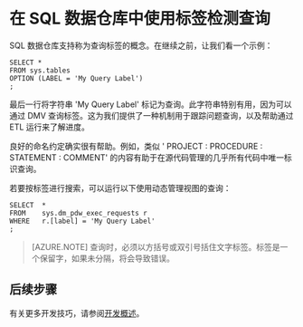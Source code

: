 <properties
   pageTitle="在 SQL 数据仓库中使用标签检测查询 | Azure"
   description="有关在开发解决方案时于 Azure SQL 数据仓库中使用标签检测查询的技巧。"
   services="sql-data-warehouse"
   documentationCenter="NA"
   authors="jrowlandjones"
   manager="barbkess"
   editor=""/>

<tags
   ms.service="sql-data-warehouse"
   ms.devlang="NA"
   ms.topic="article"
   ms.tgt_pltfrm="NA"
   ms.workload="data-services"
   ms.date="06/14/2016"
   wacn.date="08/01/2016"
   ms.author="jrj;barbkess;sonyama"/>

# 在 SQL 数据仓库中使用标签检测查询
SQL 数据仓库支持称为查询标签的概念。在继续之前，让我们看一个示例：


	SELECT *
	FROM sys.tables
	OPTION (LABEL = 'My Query Label')
	;


最后一行将字符串 'My Query Label' 标记为查询。此字符串特别有用，因为可以通过 DMV 查询标签。这为我们提供了一种机制用于跟踪问题查询，以及帮助通过 ETL 运行来了解进度。

良好的命名约定确实很有帮助。例如，类似 ' PROJECT : PROCEDURE : STATEMENT : COMMENT' 的内容有助于在源代码管理的几乎所有代码中唯一标识查询。

若要按标签进行搜索，可以运行以下使用动态管理视图的查询：

	SELECT  *
	FROM    sys.dm_pdw_exec_requests r
	WHERE   r.[label] = 'My Query Label'
	;

> [AZURE.NOTE] 查询时，必须以方括号或双引号括住文字标签。标签是一个保留字，如果未分隔，将会导致错误。


## 后续步骤
有关更多开发技巧，请参阅[开发概述][]。

<!--Image references-->

<!--Article references-->
[开发概述]: /documentation/articles/sql-data-warehouse-overview-develop/

<!--MSDN references-->

<!--Other Web references-->

<!---HONumber=Mooncake_0725_2016-->